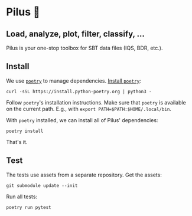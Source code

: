 # Pilus 🦠

## Load, analyze, plot, filter, classify, ...

Pilus is your one-stop toolbox for SBT data files (IQS, BDR, etc.).

## Install

We use [`poetry`](https://python-poetry.org) to manage dependencies. [Install `poetry`](https://python-poetry.org/docs/master/#installation):

```shell
curl -sSL https://install.python-poetry.org | python3 -
```

Follow `poetry`'s installation instructions.
Make sure that `poetry` is available on the current path.
E.g., with `export PATH=$PATH:$HOME/.local/bin`.

With `poetry` installed, we can install all of Pilus' dependencies:

```shell
poetry install
```

That's it.

## Test

The tests use assets from a separate repository. Get the assets:

```shell
git submodule update --init
```

Run all tests:

```shell
poetry run pytest
```
